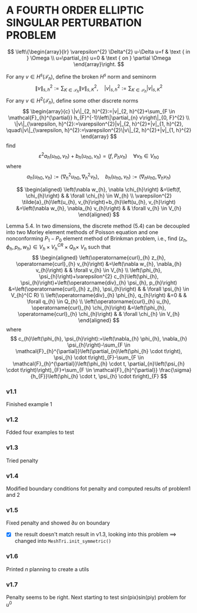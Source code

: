 # A FOURTH ORDER ELLIPTIC SINGULAR PERTURBATION PROBLEM

$$
\left\{\begin{array}{lr}
\varepsilon^{2} \Delta^{2} u-\Delta u=f & \text { in } \Omega \\
u=\partial_{n} u=0 & \text { on } \partial \Omega
\end{array}\right.
$$

For any $v \in H^{s}\left(\mathcal{T}_{h}\right),$ define the broken $H^{s}$ norm and seminorm
$$
\|v\|_{s, h}^{2}:=\sum_{K \in \mathcal{T}_{h}}\|v\|_{s, K}^{2}, \quad|v|_{s, h}^{2}:=\sum_{K \in \mathcal{T}_{h}}|v|_{s, K}^{2}
$$
For any $v \in H^{2}\left(\mathcal{T}_{h}\right),$ define some other discrete norms
$$
\begin{array}{c}
\|v\|_{2, h}^{2}:=|v|_{2, h}^{2}+\sum_{F \in \mathcal{F}_{h}^{\partial}} h_{F}^{-1}\left\|\partial_{n} v\right\|_{0, F}^{2} \\
\|v\|_{\varepsilon, h}^{2}:=\varepsilon^{2}|v|_{2, h}^{2}+|v|_{1, h}^{2}, \quad\|v\|_{\varepsilon, h}^{2}:=\varepsilon^{2}\|v\|_{2, h}^{2}+|v|_{1, h}^{2}
\end{array}
$$
find 
$$
\varepsilon^{2} a_{h}\left(u_{h 0}, v_{h}\right)+b_{h}\left(u_{h 0}, v_{h}\right)=\left(f, P_{h} v_{h}\right) \quad \forall v_{h} \in V_{h 0}
$$
where
$$
a_{h}\left(u_{h 0}, v_{h}\right):=\left(\nabla_{h}^{2} u_{h 0}, \nabla_{h}^{2} v_{h}\right), \quad b_{h}\left(u_{h 0}, v_{h}\right):=\left(\nabla_{h} u_{h 0}, \nabla_{h} v_{h}\right)
$$

$$
\begin{aligned}
\left(\nabla w_{h}, \nabla \chi_{h}\right) &=\left(f, \chi_{h}\right) & & \forall \chi_{h} \in W_{h} \\
\varepsilon^{2} \tilde{a}_{h}\left(u_{h}, v_{h}\right)+b_{h}\left(u_{h}, v_{h}\right) &=\left(\nabla w_{h}, \nabla_{h} v_{h}\right) & & \forall v_{h} \in V_{h}
\end{aligned}
$$

Lemma $5.4 .$ In two dimensions, the discrete method (5.4) can be decoupled into two Morley element methods of Poisson equation and one nonconforming $P_{1}-P_{0}$ element method of Brinkman problem, i.e., find $\left(z_{h}, \phi_{h}, p_{h}, w_{h}\right) \in V_{h} \times V_{h}^{C R} \times Q_{h} \times$ $V_{h}$ such that
$$
\begin{aligned}
\left(\operatorname{curl}_{h} z_{h}, \operatorname{curl}_{h} v_{h}\right) &=\left(\nabla w_{h}, \nabla_{h} v_{h}\right) & & \forall v_{h} \in V_{h} \\
\left(\phi_{h}, \psi_{h}\right)+\varepsilon^{2} c_{h}\left(\phi_{h}, \psi_{h}\right)+\left(\operatorname{div}_{h} \psi_{h}, p_{h}\right) &=\left(\operatorname{curl}_{h} z_{h}, \psi_{h}\right) & & \forall \psi_{h} \in V_{h}^{C R} \\
\left(\operatorname{div}_{h} \phi_{h}, q_{h}\right) &=0 & & \forall q_{h} \in Q_{h} \\
\left(\operatorname{curl}_{h} u_{h}, \operatorname{curl}_{h} \chi_{h}\right) &=\left(\phi_{h}, \operatorname{curl}_{h} \chi_{h}\right) & & \forall \chi_{h} \in V_{h}
\end{aligned}
$$
where 
$$
c_{h}\left(\phi_{h}, \psi_{h}\right):=\left(\nabla_{h} \phi_{h}, \nabla_{h} \psi_{h}\right)-\sum_{F \in \mathcal{F}_{h}^{\partial}}\left(\partial_{n}\left(\phi_{h} \cdot t\right), \psi_{h} \cdot t\right)_{F}-\sum_{F \in \mathcal{F}_{h}^{\partial}}\left(\phi_{h} \cdot t, \partial_{n}\left(\psi_{h} \cdot t\right)\right)_{F}+\sum_{F \in \mathcal{F}_{h}^{\partial}} \frac{\sigma}{h_{F}}\left(\phi_{h} \cdot t, \psi_{h} \cdot t\right)_{F}
$$

### v1.1

Finished example 1 

### v1.2

Fdded four examples to test

### v1.3

Tried penalty

### v1.4

Modified boundary conditions fot penalty and computed results of problem1 and 2

### v1.5

Fixed penalty and showed $\partial u$ on boundary 

- [x] the result doesn't match result in v1.3, looking into this problem ==> changed into `MeshTri.init_symmetric()`

### v1.6

Printed $n$ planning to create a utils

### v1.7

Penalty seems to be right. Next starting to test sin(pix)sin(piy) problem for $u^{0}$

